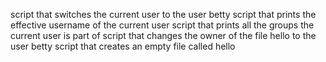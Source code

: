  script that switches the current user to the user betty
script that prints the effective username of the current user
 script that prints all the groups the current user is part of
 script that changes the owner of the file hello to the user betty
script that creates an empty file called hello
